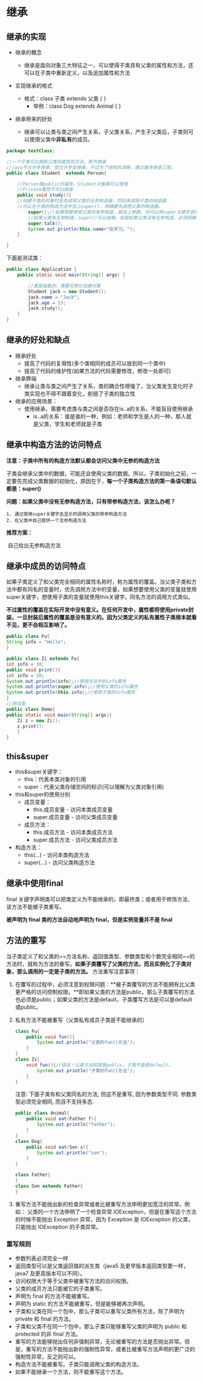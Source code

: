 # 继承

## 继承的实现

* 继承的概念

  * 继承是面向对象三大特征之一，可以使得子类具有父类的属性和方法，还可以在子类中重新定义，以及追加属性和方法
* 实现继承的格式

  * 格式：class 子类 extends 父类 { } 
    * 举例：class Dog extends Animal { }
* 继承带来的好处

  * 继承可以让类与类之间产生关系，子父类关系，产生子父类后，子类则可以使用父类中**非私有**的成员。

```java
package testClass;

//一个子类可以拥有父类的属性和方法，称为继承
//java不允许多继承，但允许多层继承，不过为了结构的清晰，建议最多继承三层。
public class Student  extends Person{

    //Person类public的属性，Student对象都可以使用
    //Private属性不可以继承
    public void study(){
    //创建子类的对象时会先调用父类的无参构造器，然后再调用子类的构造器
    //可以在子类的构造方法中加上super()，明确要先调用父类的构造器。
        super();//如果想要使用父类的有参构造，就加上参数。也可以用super关键字调用父类的其他属性和方法
        //如果父类有无参构造，super()可以省略。但是如果父类没有无参构造，必须明确使用super()调用父类有参构造。
        super.talk();
        System.out.println(this.name+"在学习。");
    }

}
```

下面是测试类：

```java
public class Application {
    public static void main(String[] args) {

        //类是抽象的，需要实例化创建对象
        Student jack = new Student();
        jack.name = "Jack";
        jack.age = 15;
        jack.study();
    }
}
```

## 继承的好处和缺点

* 继承好处
  * 提高了代码的复用性(多个类相同的成员可以放到同一个类中)
  * 提高了代码的维护性(如果方法的代码需要修改，修改一处即可)
* 继承弊端
  * 继承让类与类之间产生了关系，类的耦合性增强了，当父类发生变化时子类实现也不得不跟着变化，削弱了子类的独立性
* 继承的应用场景：
  * 使用继承，需要考虑类与类之间是否存在is..a的关系，不能盲目使用继承
    *  is..a的关系：谁是谁的一种，例如：老师和学生是人的一种，那人就是父类，学生和老师就是子类

## 继承中构造方法的访问特点

**注意：子类中所有的构造方法默认都会访问父类中无参的构造方法**

子类会继承父类中的数据，可能还会使用父类的数据。所以，子类初始化之前，一定要先完成父类数据的初始化，原因在于，**每一个子类构造方法的第一条语句默认都是：super()**

**问题：如果父类中没有无参构造方法，只有带参构造方法，该怎么办呢？**

	1. 通过使用super关键字去显示的调用父类的带参构造方法
	2. 在父类中自己提供一个无参构造方法

**推荐方案：**

​	自己给出无参构造方法

## 继承中成员的访问特点

如果子类定义了和父类完全相同的属性名称时，称为属性的覆盖。当父类子类和方法中都有同名的变量时，优先调用方法中的变量，如果想要使用父类的变量就使用super关键字，想使用子类的变量就使用this关键字。同名方法的调用方式类似。

**不过属性的覆盖在实际开发中没有意义。在任何开发中，属性都将使用private封装，一旦封装后属性的覆盖是没有意义的。因为父类定义的私有属性子类根本就看不见，更不会相互影响了。**

```java
public class Fu{
String info = "Hello";
}

public class Zi extends Fu{
int info = 30;
public void print(){
int info = 20;
System.out.println(info);//使用方法中的info属性
System.out.println(super.info);//使用父类的info属性
System.out.println(this.info);//使用子类的info属性
}
//测试类
public class Demo{
public static void main(String[] args){
	Zi z = new Zi();
	z.print();
	}
}
```

## this&super

* this&super关键字：
  * this：代表本类对象的引用
  * super：代表父类存储空间的标识(可以理解为父类对象引用)
* this和super的使用分别
  * 成员变量：
    * this.成员变量    -   访问本类成员变量
    * super.成员变量 -   访问父类成员变量
  * 成员方法：
    * this.成员方法  - 访问本类成员方法
    * super.成员方法 - 访问父类成员方法
* 构造方法：
  * this(…)  -  访问本类构造方法
  * super(…)  -  访问父类构造方法

## 继承中使用final

final 关键字声明类可以把类定义为不能继承的，即最终类；或者用于修饰方法，该方法不能被子类重写。

**被声明为 final 类的方法自动地声明为 final，但是实例变量并不是 final**

## 方法的重写

当子类定义了和父类的==方法名称、返回值类型、参数类型和个数完全相同==的方法时，就称为方法的重写。**如果子类覆写了父类的方法，而且实例化了子类对象，那么调用的一定是子类的方法。** 
方法重写注意事项：

1. 在覆写的过程中，必须注意到权限问题：**被子类覆写的方法不能拥有比父类更严格的访问控制权限。**即如果父类的方法是public，那么子类覆写的方法也必须是public；如果父类的方法是default，子类覆写方法是可以是default或public。

2. 私有方法不能被重写（父类私有成员子类是不能继承的）
    ```java
    class Fu{
        public void fun(){
            System.out.println("父类的fun()方法"); 
        }
    }
    class Zi{
        void fun(){//错误！父类方法权限是public，子类不能是default。
            System.out.println("子类的fun()方法"); 
        }
    }
    ```
    注意: 下面子类有和父类同名的方法, 但这不是重写, 因为参数类型不同. 参数类型必须完全相同, 而且不支持多态.

    ```java
    public class Animal{
        public void eat(Father f){
            System.out.println("father");
        }
    }
    class Dog{
        public void eat(Son s){
            System.out.println("son");
        }
    }
    
    class Father{
    }
    class Son extends Father{    
    }
    ```
    
3. 重写方法不能抛出新的检查异常或者比被重写方法申明更加宽泛的异常。例如： 父类的一个方法申明了一个检查异常 IOException，但是在重写这个方法的时候不能抛出 Exception 异常，因为 Exception 是 IOException 的父类，只能抛出 IOException 的子类异常。

### 重写规则

- 参数列表必须完全一样
- 返回类型可以是父类返回值的派生类（java5 及更早版本返回类型要一样，java7 及更高版本可以不同）。
- 访问权限大于等于父类中被重写方法的访问权限。
- 父类的成员方法只能被它的子类重写。
- 声明为 final 的方法不能被重写。
- 声明为 static 的方法不能被重写，但是能够被再次声明。
- 子类和父类在同一个包中，那么子类可以重写父类所有方法，除了声明为 private 和 final 的方法。
- 子类和父类不在同一个包中，那么子类只能够重写父类的声明为 public 和 protected 的非 final 方法。
- 重写的方法能够抛出任何非强制异常，无论被重写的方法是否抛出异常。但是，重写的方法不能抛出新的强制性异常，或者比被重写方法声明的更广泛的强制性异常，反之则可以。
- 构造方法不能被重写。子类只能调用父类的构造方法。
- 如果不能继承一个方法，则不能重写这个方法。